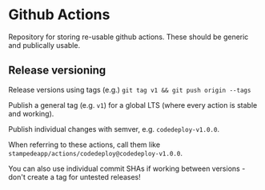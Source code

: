# Github Actions

Repository for storing re-usable github actions. These should be generic and publically usable.

## Release versioning

Release versions using tags (e.g.) `git tag v1 && git push origin --tags`

Publish a general tag (e.g. `v1`) for a global LTS (where every action is stable and working).

Publish individual changes with semver, e.g. `codedeploy-v1.0.0`.

When referring to these actions, call them like `stampedeapp/actions/codedeploy@codedeploy-v1.0.0`.

You can also use individual commit SHAs if working between versions - don't create a tag for untested releases!
